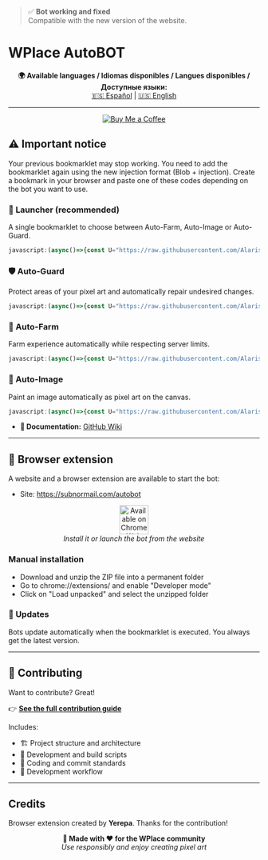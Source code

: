 > ✅ **Bot working and fixed**  
> Compatible with the new version of the website.

# WPlace AutoBOT

<!-- Language selector -->
<p align="center">
	<strong>🌍 Available languages / Idiomas disponibles / Langues disponibles / Доступные языки:</strong><br>
	<a href="../README.md">🇪🇸 Español</a> |
	<a href="README-en.md">🇺🇸 English</a>
</p>

---

<!-- Support button: Buy Me a Coffee (centered) -->
<p align="center">
	<a href="https://www.buymeacoffee.com/alariscoi" target="_blank">
		<img src="https://img.shields.io/badge/Buy%20me%20a%20coffee-%E2%98%95-yellow?style=for-the-badge&logo=buymeacoffee" alt="Buy Me a Coffee">
	</a>
</p>

## ⚠️ Important notice

Your previous bookmarklet may stop working. You need to add the bookmarklet again using the new injection format (Blob + injection). Create a bookmark in your browser and paste one of these codes depending on the bot you want to use.

### 🧭 Launcher (recommended)
A single bookmarklet to choose between Auto-Farm, Auto-Image or Auto-Guard.

```javascript
javascript:(async()=>{const U="https://raw.githubusercontent.com/Alarisco/WPlace-AutoBOT/refs/heads/main/Auto-Launcher.js";try{const r=await fetch(U,{cache:"no-cache"});if(!r.ok)throw new Error(r.status+" "+r.statusText);const code=await r.text();const blob=new Blob([code+"\n//# sourceURL="+U],{type:"text/javascript"});const blobUrl=URL.createObjectURL(blob);try{await new Promise((ok,err)=>{const s=document.createElement("script");s.src=blobUrl;s.onload=ok;s.onerror=err;document.documentElement.appendChild(s);});}catch(e){await import(blobUrl);}}catch(e){alert("[Auto-Launcher] Could not load/inject: "+e.message+"\nTry another page or use Option C (module).");}})();
```

### 🛡️ Auto-Guard
Protect areas of your pixel art and automatically repair undesired changes.

```javascript
javascript:(async()=>{const U="https://raw.githubusercontent.com/Alarisco/WPlace-AutoBOT/refs/heads/main/Auto-Guard.js";try{const r=await fetch(U,{cache:"no-cache"});if(!r.ok)throw new Error(r.status+" "+r.statusText);const code=await r.text();const blob=new Blob([code+"\n//# sourceURL="+U],{type:"text/javascript"});const blobUrl=URL.createObjectURL(blob);try{await new Promise((ok,err)=>{const s=document.createElement("script");s.src=blobUrl;s.onload=ok;s.onerror=err;document.documentElement.appendChild(s);});}catch(e){await import(blobUrl);}}catch(e){alert("[Auto-Guard] Could not load/inject: "+e.message+"\nTry another page or use Option C (module).");}})();
```

### 🌾 Auto-Farm
Farm experience automatically while respecting server limits.

```javascript
javascript:(async()=>{const U="https://raw.githubusercontent.com/Alarisco/WPlace-AutoBOT/refs/heads/main/Auto-Farm.js";try{const r=await fetch(U,{cache:"no-cache"});if(!r.ok)throw new Error(r.status+" "+r.statusText);const code=await r.text();const blob=new Blob([code+"\n//# sourceURL="+U],{type:"text/javascript"});const blobUrl=URL.createObjectURL(blob);try{await new Promise((ok,err)=>{const s=document.createElement("script");s.src=blobUrl;s.onload=ok;s.onerror=err;document.documentElement.appendChild(s);});}catch(e){await import(blobUrl);}}catch(e){alert("[Auto-Farm] Could not load/inject: "+e.message+"\nTry another page or use Option C (module).");}})();
```

### 🎨 Auto-Image
Paint an image automatically as pixel art on the canvas.

```javascript
javascript:(async()=>{const U="https://raw.githubusercontent.com/Alarisco/WPlace-AutoBOT/refs/heads/main/Auto-Image.js";try{const r=await fetch(U,{cache:"no-cache"});if(!r.ok)throw new Error(r.status+" "+r.statusText);const code=await r.text();const blob=new Blob([code+"\n//# sourceURL="+U],{type:"text/javascript"});const blobUrl=URL.createObjectURL(blob);try{await new Promise((ok,err)=>{const s=document.createElement("script");s.src=blobUrl;s.onload=ok;s.onerror=err;document.documentElement.appendChild(s);});}catch(e){await import(blobUrl);}}catch(e){alert("[Auto-Image] Could not load/inject: "+e.message+"\nTry another page or use Option C (module).");}})();
```

- **📖 Documentation:** [GitHub Wiki](https://github.com/Alarisco/WPlace-AutoBOT)

---

## 🧩 Browser extension

A website and a browser extension are available to start the bot:

- Site: https://subnormail.com/autobot

<p align="center">
	<a href="https://subnormail.com/autobot" target="_blank" rel="noopener">
		<img alt="Available on Chrome Web Store" height="58" src="https://developer.chrome.com/static/docs/webstore/branding/image/ChromeWebStore_BadgeWBorder_v2_206x58.png" />
	</a>
	<br/>
	<em>Install it or launch the bot from the website</em>
</p>

### Manual installation

- Download and unzip the ZIP file into a permanent folder
- Go to chrome://extensions/ and enable "Developer mode"
- Click on "Load unpacked" and select the unzipped folder

### 🔄 Updates

Bots update automatically when the bookmarklet is executed. You always get the latest version.

---

## 🤝 Contributing

Want to contribute? Great!

👉 **[See the full contribution guide](CONTRIBUTING.md)**

Includes:
- 🏗️ Project structure and architecture
- 🔧 Development and build scripts
- 📝 Coding and commit standards
- 🚀 Development workflow

---

## Credits

Browser extension created by **Yerepa**. Thanks for the contribution!

<p align="center">
	<strong>🎨 Made with ❤️ for the WPlace community</strong><br>
	<em>Use responsibly and enjoy creating pixel art</em>
</p>
